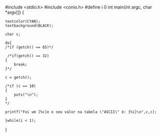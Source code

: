 #include <stdio.h>
#include <conio.h>
#define i 0
int main(int argc, char *argv[])
{
	
	textcolor(CYAN);
	textbackground(BLACK);
	
	char c;
	
	do{
	/*if (getch() == 65)*/
	
	 /*if(getch() == 32)
	{
		break;
	}*/

	c = getch();
	
	/*if (c == 10)
	{
		puts("\n");
	}
	*/
	
	printf("Foi um [%c]e o seu valor na tabela \"ASCII\" é: {%i}\n",c,c);
	
	}while(i < 1);
}
